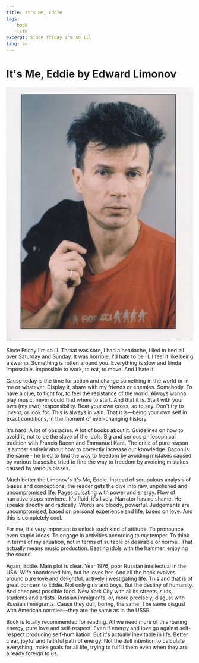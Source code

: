 ```yaml
---
title: It's Me, Eddie
tags:
    book
    life
excerpt: Since friday i'm so ill
lang: en
---
```

# It's Me, Eddie by Edward Limonov

![Our impro](/assets/img/posts/2025-02-10/limonov.png)

Since Friday I'm so ill. Throat was sore, I had a headache, I lied in bed all over Saturday and Sunday. It was horrible. I'd hate to be ill. I feel it like being a swamp. Something is rotten around you. Everything is slow and kinda impossible. Impossible to work, to eat, to move. And I hate it.

Cause today is the time for action and change something in the world or in me or whatever. Display it, share with my friends or enemies. Somebody. To have a clue, to fight for, to feel the resistance of the world. Always wanna play music, never could find where to start. And that it is. Start with your own (my own) responsibility. Bear your own cross, so to say. Don't try to invent, or look for. This is always in vain. That it is—being your own self in exact conditions, in the moment of ever-changing history.

It's hard. A lot of obstacles. A lot of books about it. Guidelines on how to avoid it, not to be the slave of the idols. Big and serious philosophical tradition with Francis Bacon and Emmanuel Kant. The critic of pure reason is almost entirely about how to correctly increase our knowledge. Bacon is the same - he tried to find the way to freedom by avoiding mistakes caused by various biases.he tried to find the way to freedom by avoiding mistakes caused by various biases.    

Much better the Limonov's It's Me, Eddie. Instead of scrupulous analysis of biases and conceptions, the reader gets the dive into raw, unpolished and uncompromised life. Pages pulsating with power and energy. Flow of narrative stops nowhere. It's fluid, it's lively. Narrator has no shame. He speaks directly and radically. Words are bloody, powerful. Judgements are uncompromised, based on personal experience and life, based on love. And this is completely cool.

For me, it's very important to unlock such kind of attitude. To pronounce even stupid ideas. To engage in activities according to my temper. To think in terms of my situation, not in terms of suitable or desirable or normal. That actually means music production. Beating idols with the hammer, enjoying the sound.

Again, Eddie. Main plot is clear. Year 1976, poor Russian intellectual in the USA. Wife abandoned him, but he loves her. And all the book evolves around pure love and delightful, actively investigating life. This and that is of great concern to Eddie. Not only girls and boys. But the destiny of humanity. And cheapest possible food. New York City with all its streets, sluts, students and artists. Russian immigrants, or, more precisely, disgust with Russian immigrants. Cause they dull, boring, the same. The same disgust with American normies—they are the same as in the USSR.

Book is totally recommended for reading. All we need more of this roaring energy, pure love and self-respect. Even if energy and love go against self-respect producing self-humiliation. But it's actually inevitable in life. Better clear, joyful and faithful path of energy. Not the dull intention to calculate everything, make goals for all life, trying to fulfill them even when they are already foreign to us.